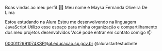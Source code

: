 Boas vindas ao meu perfil 💙💙
Meu nome é Maysa Fernanda Oliveira De Lima

Estou estudando na Alura
Estou me desenvolvendo na linguagem JavaScript
Utilizo esse espaço para minha organização e compartilhamento dos meu projetos desenvolvidos
Você pode entrar em contato comigo 📫

0000112991074XSP@al.educacao.sp.gov.br
@alurastartestudante
